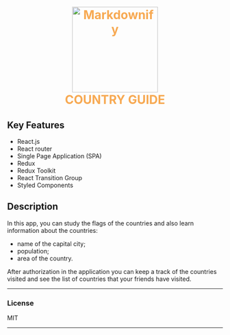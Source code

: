<h1 align="center">
  <br>
  <a  
style="color: rgba(245, 148, 39, 0.8); text-decoration: none"
href="https://myvisitedcountries.netlify.app/">
<img src="https://myvisitedcountries.netlify.app/img/shared/logo.png" alt="Markdownify" width="200">
  <br>
  COUNTRY GUIDE
  <br>
</a>
</h1>

## Key Features

* React.js
* React router
* Single Page Application (SPA)
* Redux
* Redux Toolkit
* React Transition Group
* Styled Components

## Description

In this app, you can study the flags of the countries and also learn information about the countries:
- name of the capital city;
- population;
- area of the country.

After authorization in the application you can keep a track of the countries visited and see the list of countries
that your friends have visited.

---
### License

MIT

---
